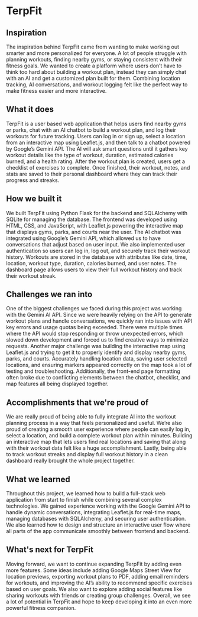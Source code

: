 # TerpFit

## Inspiration
The inspiration behind TerpFit came from wanting to make working out smarter and more personalized for everyone. A lot of people struggle with planning workouts, finding nearby gyms, or staying consistent with their fitness goals. We wanted to create a platform where users don’t have to think too hard about building a workout plan, instead they can simply chat with an AI and get a customized plan built for them. Combining location tracking, AI conversations, and workout logging felt like the perfect way to make fitness easier and more interactive.

## What it does
TerpFit is a user based web application that helps users find nearby gyms or parks, chat with an AI chatbot to build a workout plan, and log their workouts for future tracking. Users can log in or sign up, select a location from an interactive map using Leaflet.js, and then talk to a chatbot powered by Google’s Gemini API. The AI will ask smart questions until it gathers key workout details like the type of workout, duration, estimated calories burned, and a health rating. After the workout plan is created, users get a checklist of exercises to complete. Once finished, their workout, notes, and stats are saved to their personal dashboard where they can track their progress and streaks.

## How we built it
We built TerpFit using Python Flask for the backend and SQLAlchemy with SQLite for managing the database. The frontend was developed using HTML, CSS, and JavaScript, with Leaflet.js powering the interactive map that displays gyms, parks, and courts near the user. The AI chatbot was integrated using Google’s Gemini API, which allowed us to have conversations that adjust based on user input. We also implemented user authentication so users can log in, log out, and securely track their workout history. Workouts are stored in the database with attributes like date, time, location, workout type, duration, calories burned, and user notes. The dashboard page allows users to view their full workout history and track their workout streak.

## Challenges we ran into
One of the biggest challenges we faced during this project was working with the Gemini AI API. Since we were heavily relying on the API to generate workout plans and handle conversations, we quickly ran into issues with API key errors and usage quotas being exceeded. There were multiple times where the API would stop responding or throw unexpected errors, which slowed down development and forced us to find creative ways to minimize requests. Another major challenge was building the interactive map using Leaflet.js and trying to get it to properly identify and display nearby gyms, parks, and courts. Accurately handling location data, saving user selected locations, and ensuring markers appeared correctly on the map took a lot of testing and troubleshooting. Additionally, the front-end page formatting often broke due to conflicting elements between the chatbot, checklist, and map features all being displayed together. 

## Accomplishments that we're proud of
We are really proud of being able to fully integrate AI into the workout planning process in a way that feels personalized and useful. We’re also proud of creating a smooth user experience where people can easily log in, select a location, and build a complete workout plan within minutes. Building an interactive map that lets users find real locations and saving that along with their workout data felt like a huge accomplishment. Lastly, being able to track workout streaks and display full workout history in a clean dashboard really brought the whole project together.

## What we learned
Throughout this project, we learned how to build a full-stack web application from start to finish while combining several complex technologies. We gained experience working with the Google Gemini API to handle dynamic conversations, integrating Leaflet.js for real-time maps, managing databases with SQLAlchemy, and securing user authentication. We also learned how to design and structure an interactive user flow where all parts of the app communicate smoothly between frontend and backend.

## What's next for TerpFit
Moving forward, we want to continue expanding TerpFit by adding even more features. Some ideas include adding Google Maps Street View for location previews, exporting workout plans to PDF, adding email reminders for workouts, and improving the AI’s ability to recommend specific exercises based on user goals. We also want to explore adding social features like sharing workouts with friends or creating group challenges. Overall, we see a lot of potential in TerpFit and hope to keep developing it into an even more powerful fitness companion.

